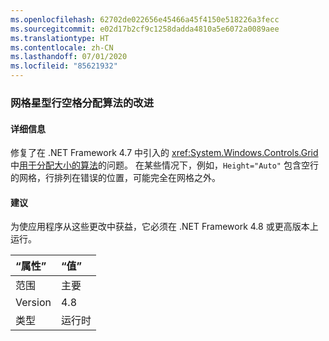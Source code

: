 ```yaml
---
ms.openlocfilehash: 62702de022656e45466a45f4150e518226a3fecc
ms.sourcegitcommit: e02d17b2cf9c1258dadda4810a5e6072a0089aee
ms.translationtype: HT
ms.contentlocale: zh-CN
ms.lasthandoff: 07/01/2020
ms.locfileid: "85621932"
---
```

### <a name="improvements-to-grid-star-rows-space-allocating-algorithm"></a>网格星型行空格分配算法的改进

#### <a name="details"></a>详细信息

修复了在 .NET Framework 4.7 中引入的 <xref:System.Windows.Controls.Grid> 中[用于分配大小的算法](https://github.com/Microsoft/dotnet/blob/master/Documentation/compatibility/wpf-grid-allocation-of-space-to-star-columns.md)的问题。  在某些情况下，例如，<code>Height=&quot;Auto&quot;</code> 包含空行的网格，行排列在错误的位置，可能完全在网格之外。

#### <a name="suggestion"></a>建议

为使应用程序从这些更改中获益，它必须在 .NET Framework 4.8 或更高版本上运行。

| “属性”    | “值”       |
|:--------|:------------|
| 范围   |主要|
|Version|4.8|
|类型|运行时|
